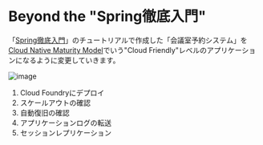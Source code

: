# Beyond the "Spring徹底入門"

「[Spring徹底入門](http://bit.ly/spring-boot)」のチュートリアルで作成した「会議室予約システム」を [Cloud Native Maturity Model](https://www.enterpriseirregulars.com/103240/cloud-native-nice-get/)でいう"Cloud Friendly"レベルのアプリケーションになるように変更していきます。

![image](https://cloud.githubusercontent.com/assets/106908/18636478/f34f0902-7ec3-11e6-9a60-d8824dd9b48b.png)


1. Cloud Foundryにデプロイ
1. スケールアウトの確認
1. 自動復旧の確認
1. アプリケーションログの転送
1. セッションレプリケーション


